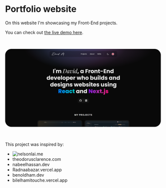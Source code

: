 # Portfolio website

On this website I'm showcasing my Front-End projects.

You can check out [the live demo here](https://davidmaksic.vercel.app/).

<br>

![portfolio image](/assets/portfolio.png)

<br>

This project was inspired by:

- ![nelsonlai.me](https://nelsonlai.me/)
- theodorusclarence.com
- nabeelhassan.dev
- Radnaabazar.vercel.app
- benoldham.dev
- bilelhamitouche.vercel.app
